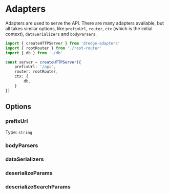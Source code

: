 # Adapters

Adapters are used to serve the API. There are many adapters available, but all takes similar options, like `prefixUrl`, `router`, `ctx` (which is the initial context), `dataSerializers` and `bodyParsers`.

```ts
import { createHTTPServer } from 'dredge-adapters'
import { rootRouter } from './root-router'
import { db } from './db' 

const server = createHTTPServer({
    prefixUrl: '/api',
    router: rootRouter,
    ctx: {
        db,
    }
})
```

## Options

### prefixUrl  

Type: `string`


### bodyParsers

### dataSerializers

### deserializeParams

### deserializeSearchParams
